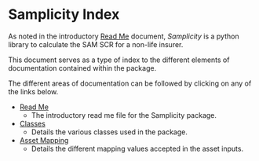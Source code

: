 # Samplicity Index
As noted in the introductory [Read Me](https://bitbucket.org/omi-it/samplicity/src/main/README.md) document, *Samplicity* is a  python library to calculate the SAM SCR for a non-life insurer.

This document serves as a type of index to the different elements of documentation contained within the package.

The different areas of documentation can be followed by clicking on any of the links below.

* [Read Me](https://bitbucket.org/omi-it/samplicity/src/main/README.md)
    * The introductory read me file for the Samplicity package.
* [Classes](https://bitbucket.org/omi-it/samplicity/src/main/documentation/classes.md) 
    * Details the various classes used in the package.
* [Asset Mapping](https://bitbucket.org/omi-it/samplicity/src/main/documentation/asset_mapping.md)
    * Details the different mapping values accepted in the asset inputs.

